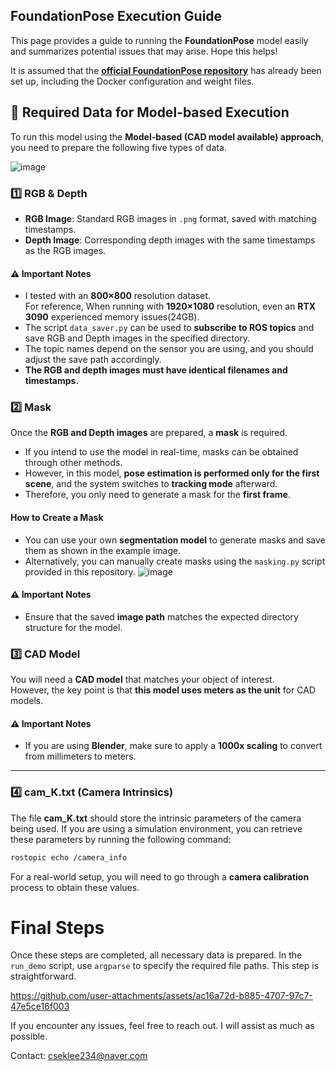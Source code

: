 ## FoundationPose Execution Guide

This page provides a guide to running the **FoundationPose** model easily and summarizes potential issues that may arise. Hope this helps!

It is assumed that the **[official FoundationPose repository](https://github.com/NVlabs/FoundationPose)** has already been set up, including the Docker configuration and weight files.

## 📂 Required Data for Model-based Execution

To run this model using the **Model-based (CAD model available) approach**, you need to prepare the following five types of data.

![image](https://github.com/user-attachments/assets/847fd22c-90b3-485a-8245-e68b2a9a8b5b)

### 1️⃣ RGB & Depth
- **RGB Image**: Standard RGB images in `.png` format, saved with matching timestamps.
- **Depth Image**: Corresponding depth images with the same timestamps as the RGB images.

#### ⚠️ Important Notes
- I tested with an **800×800** resolution dataset.  
  For reference, When running with **1920×1080** resolution, even an **RTX 3090** experienced memory issues(24GB). 
- The script `data_saver.py` can be used to **subscribe to ROS topics** and save RGB and Depth images in the specified directory.
- The topic names depend on the sensor you are using, and you should adjust the save path accordingly.
- **The RGB and depth images must have identical filenames and timestamps.**


### 2️⃣ Mask

Once the **RGB and Depth images** are prepared, a **mask** is required. 

- If you intend to use the model in real-time, masks can be obtained through other methods.
- However, in this model, **pose estimation is performed only for the first scene**, and the system switches to **tracking mode** afterward.
- Therefore, you only need to generate a mask for the **first frame**.

#### How to Create a Mask
- You can use your own **segmentation model** to generate masks and save them as shown in the example image.
- Alternatively, you can manually create masks using the `masking.py` script provided in this repository.
![image](https://github.com/user-attachments/assets/9d83059d-fffd-471c-b408-de3b7d3af349)

#### ⚠️ Important Notes
- Ensure that the saved **image path** matches the expected directory structure for the model.

### 3️⃣ CAD Model

You will need a **CAD model** that matches your object of interest.  
However, the key point is that **this model uses meters as the unit** for CAD models.  

#### ⚠️ Important Notes
- If you are using **Blender**, make sure to apply a **1000x scaling** to convert from millimeters to meters.

---

### 4️⃣ cam_K.txt (Camera Intrinsics)

The file **cam_K.txt** should store the intrinsic parameters of the camera being used. If you are using a simulation environment, you can retrieve these parameters by running the following command:

```bash
rostopic echo /camera_info
```

For a real-world setup, you will need to go through a **camera calibration** process to obtain these values.

# Final Steps

Once these steps are completed, all necessary data is prepared. In the `run_demo` script, use `argparse` to specify the required file paths. This step is straightforward. 



https://github.com/user-attachments/assets/ac16a72d-b885-4707-97c7-47e5ce16f003



If you encounter any issues, feel free to reach out. I will assist as much as possible.

Contact: cseklee234@naver.com

